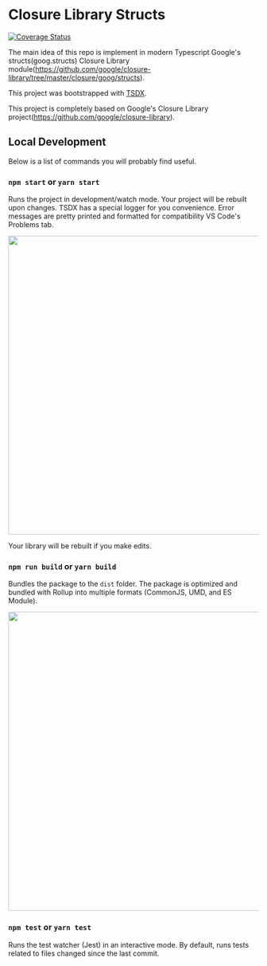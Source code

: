 # Closure Library Structs

[![Coverage Status](https://coveralls.io/repos/github/diegonvs/structs/badge.svg?branch=master)](https://coveralls.io/github/diegonvs/structs?branch=master)

The main idea of this repo is implement in modern Typescript Google's structs(goog.structs) Closure Library module(https://github.com/google/closure-library/tree/master/closure/goog/structs).

This project was bootstrapped with [TSDX](https://github.com/jaredpalmer/tsdx).

This project is completely based on Google's Closure Library project(https://github.com/google/closure-library).

## Local Development

Below is a list of commands you will probably find useful.

### `npm start` or `yarn start`

Runs the project in development/watch mode. Your project will be rebuilt upon changes. TSDX has a special logger for you convenience. Error messages are pretty printed and formatted for compatibility VS Code's Problems tab.

<img src="https://user-images.githubusercontent.com/4060187/52168303-574d3a00-26f6-11e9-9f3b-71dbec9ebfcb.gif" width="600" />

Your library will be rebuilt if you make edits.

### `npm run build` or `yarn build`

Bundles the package to the `dist` folder.
The package is optimized and bundled with Rollup into multiple formats (CommonJS, UMD, and ES Module).

<img src="https://user-images.githubusercontent.com/4060187/52168322-a98e5b00-26f6-11e9-8cf6-222d716b75ef.gif" width="600" />

### `npm test` or `yarn test`

Runs the test watcher (Jest) in an interactive mode.
By default, runs tests related to files changed since the last commit.
